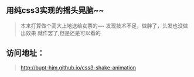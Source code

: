 ## 用纯css3实现的摇头晃脑~~
>本来打算做个高大上地送给女票的~~
>发现技术不足，做胖了，头发也没做出效果
>就作罢了,但是还是可以看的

## 访问地址：
>http://bupt-hjm.github.io/css3-shake-animation